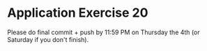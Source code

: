 # Application Exercise 20
Please do final commit + push by 11:59 PM on Thursday the 4th (or Saturday if you don't finish).
